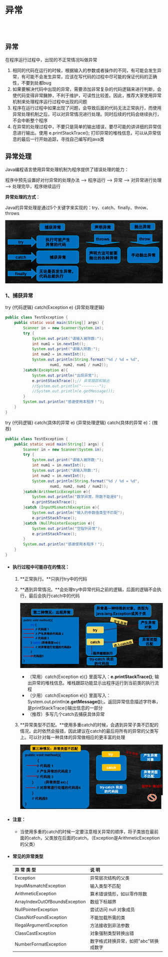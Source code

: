 # 异常

<br>

<br>

## 异常 

在程序运行过程中，出现的不正常情况叫做异常

1. 相同的代码在运行的时候，根据输入的参数或者操作的不同，有可能会发生异常，有可能不会发生异常，应该在写代码的过程中尽可能的保证代码的正确性，不要到处都bug
2. 如果要解决代码中出现的异常，需要添加非常复杂的代码逻辑来进行判断，会使代码变得非常臃肿，不利于维护，可读性比较差。因此，推荐大家使用异常机制来处理程序运行过程中出现的问题
3. 程序在运行过程中如果出现了问题，会导致后面的代码无法正常执行，而使用异常处理机制之后，可以对异常情况进行处理。同时后续的代码会继续执行，不会中断整个程序
4. 在异常的处理过程中，不要只是简单的输出错误，要尽可能的讲详细的异常信息进行输出。使用 e.printStackTrace(); 打印异常的堆栈信息，可以从异常信息的最后一行开始追踪，寻找自己编写的java类

## 异常处理

Java编程语言使用异常处理机制为程序提供了错误处理的能力：

程序中预先设置好对付异常的处理办法 —> 程序运行 —> 异常 —> 对异常进行处理 —> 处理完毕，程序继续运行

**异常处理的方式**：

Java的异常处理是通过5个关键字来实现的：try、catch、finally、throw、throws

![image-20211001230616397](../image/image-20211001230616397.png)

### 1、捕获异常

try {代码逻辑} catch(Exception e) {异常处理逻辑}

```java
public class TestException {
    public static void main(String[] args) {
        Scanner in = new Scanner(System.in);
        try {
            System.out.print("请输入被除数:");
            int num1 = in.nextInt();
            System.out.print("请输入除数:");
            int num2 = in.nextInt();
            System.out.println(String.format("%d / %d = %d",
                    num1, num2, num1 / num2));
        }catch(Exception e){
            System.out.println("出现异常");
            e.printStackTrace();// 异常跟踪和输出
            //System.out.println("--------");
            //System.out.println(e.getMessage());
        }
        System.out.println("感谢使用本程序！");
    }
}
```

try {代码逻辑} catch(具体的异常 e) {异常处理逻辑} catch(具体的异常 e)：(推荐)

```java
public class TestException {
    public static void main(String[] args) {
        Scanner in = new Scanner(System.in);
        try {
            System.out.print("请输入被除数:");
            int num1 = in.nextInt();
            System.out.print("请输入除数:");
            int num2 = in.nextInt();
            System.out.println(String.format("%d / %d = %d",
                    num1, num2, num1 / num2));
        }catch(ArithmeticException e){
            System.out.println("数学异常，除数不能是0");
            e.printStackTrace();
        }catch (InputMismatchException e){
            System.out.println("输入的参数值类型不匹配");
            e.printStackTrace();
        }catch (NullPointerException e){
            System.out.println("空指针异常");
            e.printStackTrace();
        }
        System.out.println("感谢使用本程序！");
    }
}
```

 - #### 执行过程中可能存在的情况：

   1. **正常执行。**只执行try中的代码

   2. **遇到异常情况。**会处理try中异常代码之前的逻辑，后面的逻辑不会执行，最后会执行catch中的代码

      ![image-20211001232051048](../image/image-20211001232051048.png)

      - （常用）catch(Exception e){} 里面写入：**e.printStackTrace()**;  输出异常的堆栈信息。堆栈跟踪功能显示出程序运行到当前类的执行流程
      - （少用）catch(Exception e){} 里面写入：System.out.println(**e.getMessage()**);。返回异常信息描述字符串，是printStackTrace()输出信息的一部分
      - （推荐）多写几个catch去捕获具体异常

   3. **异常类型不匹配。**使用多重catch的时候，会遇到异常子类不匹配的情况，此时依然会报错，因此建议在catch的最后将所有的异常的父类写上。可以针对每一种具体的异常做相应的更丰富的处理

      ![image-20211001235125527](../image/image-20211001235125527.png)

- #### 注意：

  - 当使用多重的catch的时候一定要注意相关异常的顺序，将子类放在最前面的catch，父类放在后面的catch。（Exception是ArithmeticException的父类）

 - #### 常见的异常类型

   | 异 常 类 型                    | 说 明                                 |
   | ------------------------------ | ------------------------------------- |
   | Exception                      | 异常层次结构的父类                    |
   | InputMismatchException         | 输入类型不匹配                        |
   | ArithmeticException            | 算术错误情形，如以零作除数            |
   | ArrayIndexOutOfBoundsException | 数组下标越界                          |
   | NullPointerException           | 尝试访问 null 对象成员                |
   | ClassNotFoundException         | 不能加载所需的类                      |
   | IllegalArgumentException       | 方法接收到非法参数                    |
   | ClassCastException             | 对象强制类型转换出错                  |
   | NumberFormatException          | 数字格式转换异常，如把"abc"转换成数字 |

